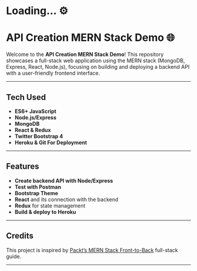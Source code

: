 # **Loading...** ⚙️  

# API Creation MERN Stack Demo 🌐  

Welcome to the **API Creation MERN Stack Demo**! This repository showcases a full-stack web application using the MERN stack (MongoDB, Express, React, Node.js), focusing on building and deploying a backend API with a user-friendly frontend interface.  

---

## Tech Used  

- **ES6+ JavaScript**  
- **Node.js/Express**  
- **MongoDB**  
- **React & Redux**  
- **Twitter Bootstrap 4**  
- **Heroku & Git For Deployment**  

---

## Features  

- **Create backend API with Node/Express**  
- **Test with Postman**  
- **Bootstrap Theme**  
- **React** and its connection with the backend  
- **Redux** for state management  
- **Build & deploy to Heroku**  

---

## Credits  

This project is inspired by [Packt’s MERN Stack Front-to-Back](https://github.com/packtpublishing/mern-stack-front-to-back-full-stack-react-redux-and-node.js) full-stack guide.  

---
